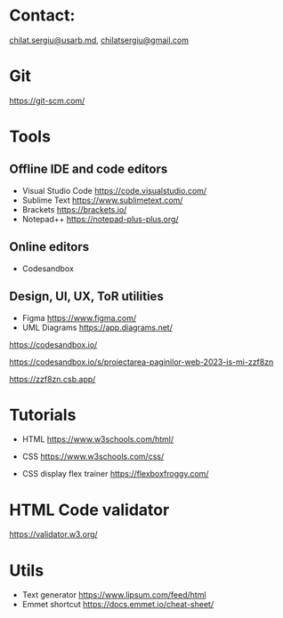 # Contact:
chilat.sergiu@usarb.md, chilatsergiu@gmail.com

# Git
https://git-scm.com/

# Tools
## Offline IDE and code editors
- Visual Studio Code https://code.visualstudio.com/
- Sublime Text https://www.sublimetext.com/
- Brackets https://brackets.io/
- Notepad++ https://notepad-plus-plus.org/
## Online editors
- Codesandbox

## Design, UI, UX, ToR utilities
- Figma https://www.figma.com/
- UML Diagrams https://app.diagrams.net/
  
https://codesandbox.io/

https://codesandbox.io/s/proiectarea-paginilor-web-2023-is-mi-zzf8zn

https://zzf8zn.csb.app/

# Tutorials
- HTML https://www.w3schools.com/html/

- CSS https://www.w3schools.com/css/

- CSS display flex trainer https://flexboxfroggy.com/

# HTML Code validator
https://validator.w3.org/

# Utils
- Text generator https://www.lipsum.com/feed/html
- Emmet shortcut https://docs.emmet.io/cheat-sheet/
